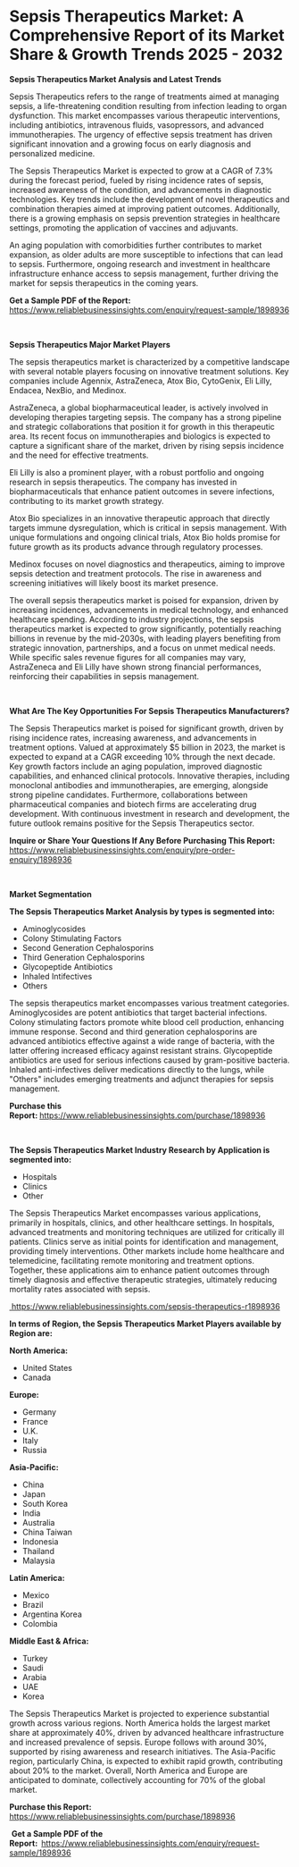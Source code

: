 <p><h1>Sepsis Therapeutics Market: A Comprehensive Report of its Market Share & Growth Trends 2025 - 2032</h1></p><p><strong>Sepsis Therapeutics Market Analysis and Latest Trends</strong></p>
<p><p>Sepsis Therapeutics refers to the range of treatments aimed at managing sepsis, a life-threatening condition resulting from infection leading to organ dysfunction. This market encompasses various therapeutic interventions, including antibiotics, intravenous fluids, vasopressors, and advanced immunotherapies. The urgency of effective sepsis treatment has driven significant innovation and a growing focus on early diagnosis and personalized medicine.</p><p>The Sepsis Therapeutics Market is expected to grow at a CAGR of 7.3% during the forecast period, fueled by rising incidence rates of sepsis, increased awareness of the condition, and advancements in diagnostic technologies. Key trends include the development of novel therapeutics and combination therapies aimed at improving patient outcomes. Additionally, there is a growing emphasis on sepsis prevention strategies in healthcare settings, promoting the application of vaccines and adjuvants.</p><p>An aging population with comorbidities further contributes to market expansion, as older adults are more susceptible to infections that can lead to sepsis. Furthermore, ongoing research and investment in healthcare infrastructure enhance access to sepsis management, further driving the market for sepsis therapeutics in the coming years.</p></p>
<p><strong>Get a Sample PDF of the Report:&nbsp;</strong> <a href="https://www.reliablebusinessinsights.com/enquiry/request-sample/1898936?utm_campaign=2319&utm_medium=2&utm_source=Github&utm_content=ia&utm_term=19042025&utm_id=sepsis-therapeutics">https://www.reliablebusinessinsights.com/enquiry/request-sample/1898936</a></p>
<p>&nbsp;</p>
<p><strong>Sepsis Therapeutics Major Market Players</strong></p>
<p><p>The sepsis therapeutics market is characterized by a competitive landscape with several notable players focusing on innovative treatment solutions. Key companies include Agennix, AstraZeneca, Atox Bio, CytoGenix, Eli Lilly, Endacea, NexBio, and Medinox.</p><p>AstraZeneca, a global biopharmaceutical leader, is actively involved in developing therapies targeting sepsis. The company has a strong pipeline and strategic collaborations that position it for growth in this therapeutic area. Its recent focus on immunotherapies and biologics is expected to capture a significant share of the market, driven by rising sepsis incidence and the need for effective treatments.</p><p>Eli Lilly is also a prominent player, with a robust portfolio and ongoing research in sepsis therapeutics. The company has invested in biopharmaceuticals that enhance patient outcomes in severe infections, contributing to its market growth strategy.</p><p>Atox Bio specializes in an innovative therapeutic approach that directly targets immune dysregulation, which is critical in sepsis management. With unique formulations and ongoing clinical trials, Atox Bio holds promise for future growth as its products advance through regulatory processes.</p><p>Medinox focuses on novel diagnostics and therapeutics, aiming to improve sepsis detection and treatment protocols. The rise in awareness and screening initiatives will likely boost its market presence.</p><p>The overall sepsis therapeutics market is poised for expansion, driven by increasing incidences, advancements in medical technology, and enhanced healthcare spending. According to industry projections, the sepsis therapeutics market is expected to grow significantly, potentially reaching billions in revenue by the mid-2030s, with leading players benefiting from strategic innovation, partnerships, and a focus on unmet medical needs. While specific sales revenue figures for all companies may vary, AstraZeneca and Eli Lilly have shown strong financial performances, reinforcing their capabilities in sepsis management.</p></p>
<p>&nbsp;</p>
<p><strong>What Are The Key Opportunities For Sepsis Therapeutics Manufacturers?</strong></p>
<p><p>The Sepsis Therapeutics market is poised for significant growth, driven by rising incidence rates, increasing awareness, and advancements in treatment options. Valued at approximately $5 billion in 2023, the market is expected to expand at a CAGR exceeding 10% through the next decade. Key growth factors include an aging population, improved diagnostic capabilities, and enhanced clinical protocols. Innovative therapies, including monoclonal antibodies and immunotherapies, are emerging, alongside strong pipeline candidates. Furthermore, collaborations between pharmaceutical companies and biotech firms are accelerating drug development. With continuous investment in research and development, the future outlook remains positive for the Sepsis Therapeutics sector.</p></p>
<p><strong>Inquire or Share Your Questions If Any Before Purchasing This Report:</strong> <a href="https://www.reliablebusinessinsights.com/enquiry/pre-order-enquiry/1898936?utm_campaign=2319&utm_medium=2&utm_source=Github&utm_content=ia&utm_term=19042025&utm_id=sepsis-therapeutics">https://www.reliablebusinessinsights.com/enquiry/pre-order-enquiry/1898936</a></p>
<p>&nbsp;</p>
<p><strong>Market Segmentation</strong></p>
<p><strong>The Sepsis Therapeutics Market Analysis by types is segmented into:</strong></p>
<p><ul><li>Aminoglycosides</li><li>Colony Stimulating Factors</li><li>Second Generation Cephalosporins</li><li>Third Generation Cephalosporins</li><li>Glycopeptide Antibiotics</li><li>Inhaled Intifectives</li><li>Others</li></ul></p>
<p><p>The sepsis therapeutics market encompasses various treatment categories. Aminoglycosides are potent antibiotics that target bacterial infections. Colony stimulating factors promote white blood cell production, enhancing immune response. Second and third generation cephalosporins are advanced antibiotics effective against a wide range of bacteria, with the latter offering increased efficacy against resistant strains. Glycopeptide antibiotics are used for serious infections caused by gram-positive bacteria. Inhaled anti-infectives deliver medications directly to the lungs, while "Others" includes emerging treatments and adjunct therapies for sepsis management.</p></p>
<p><strong>Purchase this Report:&nbsp;</strong><a href="https://www.reliablebusinessinsights.com/purchase/1898936?utm_campaign=2319&utm_medium=2&utm_source=Github&utm_content=ia&utm_term=19042025&utm_id=sepsis-therapeutics">https://www.reliablebusinessinsights.com/purchase/1898936</a></p>
<p>&nbsp;</p>
<p><strong>The Sepsis Therapeutics Market Industry Research by Application is segmented into:</strong></p>
<p><ul><li>Hospitals</li><li>Clinics</li><li>Other</li></ul></p>
<p><p>The Sepsis Therapeutics Market encompasses various applications, primarily in hospitals, clinics, and other healthcare settings. In hospitals, advanced treatments and monitoring techniques are utilized for critically ill patients. Clinics serve as initial points for identification and management, providing timely interventions. Other markets include home healthcare and telemedicine, facilitating remote monitoring and treatment options. Together, these applications aim to enhance patient outcomes through timely diagnosis and effective therapeutic strategies, ultimately reducing mortality rates associated with sepsis.</p></p>
<p><a href="https://www.reliablebusinessinsights.com/sepsis-therapeutics-r1898936?utm_campaign=2319&utm_medium=2&utm_source=Github&utm_content=ia&utm_term=19042025&utm_id=sepsis-therapeutics">&nbsp;https://www.reliablebusinessinsights.com/sepsis-therapeutics-r1898936</a></p>
<p><strong>In terms of Region, the Sepsis Therapeutics Market Players available by Region are:</strong></p>
<p>
    <p> <strong> North America: </strong>
        <ul>
            <li>United States</li>
            <li>Canada</li>
        </ul>
        </p> 
    <p> <strong> Europe: </strong>
        <ul>
            <li>Germany</li>
            <li>France</li>
            <li>U.K.</li>
            <li>Italy</li>
            <li>Russia</li>
        </ul>
        </p> 
    <p> <strong> Asia-Pacific: </strong>
        <ul>
            <li>China</li>
            <li>Japan</li>
            <li>South Korea</li>
            <li>India</li>
            <li>Australia</li>
            <li>China Taiwan</li>
            <li>Indonesia</li>
            <li>Thailand</li>
            <li>Malaysia</li>
        </ul>
        </p> 
    <p> <strong> Latin America: </strong>
        <ul>
            <li>Mexico</li>
            <li>Brazil</li>
            <li>Argentina Korea</li>
            <li>Colombia</li>
        </ul>
        </p> 
    <p> <strong> Middle East & Africa: </strong>
        <ul>
            <li>Turkey</li>
            <li>Saudi</li>
            <li>Arabia</li>
            <li>UAE</li>
            <li>Korea</li>
        </ul>
    </p>
    </p>
<p><p>The Sepsis Therapeutics Market is projected to experience substantial growth across various regions. North America holds the largest market share at approximately 40%, driven by advanced healthcare infrastructure and increased prevalence of sepsis. Europe follows with around 30%, supported by rising awareness and research initiatives. The Asia-Pacific region, particularly China, is expected to exhibit rapid growth, contributing about 20% to the market. Overall, North America and Europe are anticipated to dominate, collectively accounting for 70% of the global market.</p></p>
<p><strong>Purchase this Report: </strong><a href="https://www.reliablebusinessinsights.com/purchase/1898936?utm_campaign=2319&utm_medium=2&utm_source=Github&utm_content=ia&utm_term=19042025&utm_id=sepsis-therapeutics">https://www.reliablebusinessinsights.com/purchase/1898936</a></p>
<p>&nbsp;<strong>Get a Sample PDF of the Report:&nbsp;&nbsp;</strong><a href="https://www.reliablebusinessinsights.com/enquiry/request-sample/1898936?utm_campaign=2319&utm_medium=2&utm_source=Github&utm_content=ia&utm_term=19042025&utm_id=sepsis-therapeutics">https://www.reliablebusinessinsights.com/enquiry/request-sample/1898936</a></p>
<p><strong></strong></p>
<p><p></p><p></p><p></p></p>